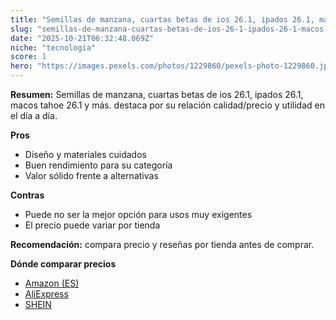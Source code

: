 ```yaml
---
title: "Semillas de manzana, cuartas betas de ios 26.1, ipados 26.1, macos tahoe 26.1 y más."
slug: "semillas-de-manzana-cuartas-betas-de-ios-26-1-ipados-26-1-macos-tahoe-26-1-y-mas"
date: "2025-10-21T06:32:48.069Z"
niche: "tecnologia"
score: 1
hero: "https://images.pexels.com/photos/1229860/pexels-photo-1229860.jpeg?auto=compress&cs=tinysrgb&fit=crop&h=627&w=1200&auto=compress&cs=tinysrgb&w=1200&h=675&fit=crop"
---
```


**Resumen:** Semillas de manzana, cuartas betas de ios 26.1, ipados 26.1, macos tahoe 26.1 y más. destaca por su relación calidad/precio y utilidad en el día a día.

**Pros**
- Diseño y materiales cuidados
- Buen rendimiento para su categoría
- Valor sólido frente a alternativas

**Contras**
- Puede no ser la mejor opción para usos muy exigentes
- El precio puede variar por tienda

**Recomendación:** compara precio y reseñas por tienda antes de comprar.

**Dónde comparar precios**
- [Amazon (ES)](https://www.amazon.es/s?k=Semillas%20de%20manzana%2C%20cuartas%20betas%20de%20ios%2026.1%2C%20ipados%2026.1%2C%20macos%20tahoe%2026.1%20y%20m%C3%A1s.&tag=teknovashop25-21)
- [AliExpress](https://www.aliexpress.com/wholesale?SearchText=Semillas%20de%20manzana%2C%20cuartas%20betas%20de%20ios%2026.1%2C%20ipados%2026.1%2C%20macos%20tahoe%2026.1%20y%20m%C3%A1s.)
- [SHEIN](https://www.shein.com/pdsearch/Semillas%20de%20manzana%2C%20cuartas%20betas%20de%20ios%2026.1%2C%20ipados%2026.1%2C%20macos%20tahoe%2026.1%20y%20m%C3%A1s.)